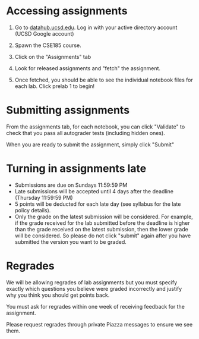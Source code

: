 # Accessing assignments

1. Go to [datahub.ucsd.edu](datahub.ucsd.edu). Log in with your active directory account (UCSD Google account)

2. Spawn the CSE185 course.

3. Click on the "Assignments" tab

4. Look for released assignments and "fetch" the assignment.

5. Once fetched, you should be able to see the individual notebook files for each lab. Click prelab 1 to begin!

# Submitting assignments

From the assignments tab, for each notebook, you can click "Validate" to check that you pass all autograder tests (including hidden ones). 

When you are ready to submit the assignment, simply click "Submit"

# Turning in assignments late

* Submissions are due on Sundays 11:59:59 PM
* Late submissions will be accepted until 4 days after the deadline (Thursday 11:59:59 PM)
* 5 points will be deducted for each late day (see syllabus for the late policy details).
* Only the grade on the latest submission will be considered. For example, if the grade received for the lab submitted before the deadline is higher than the grade received on the latest submission, then the lower grade will be considered. So please do not click "submit" again after you have submitted the version you want to be graded.

# Regrades

We will be allowing regrades of lab assignments but you must specify exactly which questions you believe were graded incorrectly and justify why you think you should get points back.

You must ask for regrades within one week of receiving feedback for the assignment.

Please request regrades through private Piazza messages to ensure we see them.
